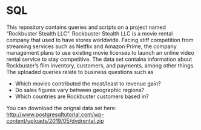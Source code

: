 # SQL
This repository contains queries and scripts on a project named “Rockbuster Stealth LLC”.  Rockbuster Stealth LLC is a movie rental company that used to have stores worldwide.  Facing stiff competition from streaming services such as Netflix and Amazon Prime, the company management plans to use existing movie licenses to launch an online video rental service to stay competitive.  The data set contains information about Rockbuster’s film inventory, customers, and payments, among other things.  The uploaded queries relate to business questions such as 
-	Which movies contributed the most/least to revenue gain?
-	Do sales figures vary between geographic regions?
-	Which countries are Rockbuster customers based in?

You can download the orignal data set here: http://www.postgresqltutorial.com/wp-content/uploads/2019/05/dvdrental.zip
